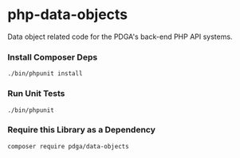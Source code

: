 # php-data-objects

Data object related code for the PDGA's back-end PHP API systems.

### Install Composer Deps

```
./bin/phpunit install
```

### Run Unit Tests

```
./bin/phpunit
```

### Require this Library as a Dependency

```
composer require pdga/data-objects
```
